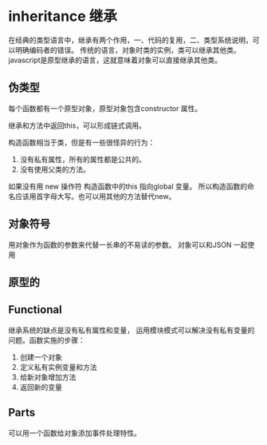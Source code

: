# inheritance 继承
在经典的类型语言中，继承有两个作用，一、代码的复用，二、类型系统说明，可以明确编码者的错误。
传统的语言，对象时类的实例，类可以继承其他类。javascript是原型继承的语言，这就意味着对象可以直接继承其他类。

## 伪类型
每个函数都有一个原型对象，原型对象包含constructor 属性。

继承和方法中返回this，可以形成链式调用。

构造函数相当于类，但是有一些很怪异的行为：
1. 没有私有属性，所有的属性都是公共的。
2. 没有使用父类的方法。

如果没有用 new 操作符 构造函数中的this 指向global 变量。
所以构造函数的命名应该用首字母大写。也可以用其他的方法替代new。

## 对象符号
用对象作为函数的参数来代替一长串的不易读的参数。
对象可以和JSON 一起使用

## 原型的


## Functional
继承系统的缺点是没有私有属性和变量，
运用模块模式可以解决没有私有变量的问题。函数实施的步骤：
1. 创建一个对象
2. 定义私有实例变量和方法
3. 给新对象增加方法
4. 返回新的变量


## Parts
可以用一个函数给对象添加事件处理特性。
